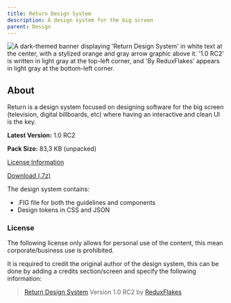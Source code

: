 ```yaml
---
title: Return Design System
description: A design system for the big screen
parent: Design
---
```


<img src="/public/return_banner.png" alt="A dark-themed banner displaying 'Return Design System' in white text at the center, with a stylized orange and gray arrow graphic above it. '1.0 RC2' is written in light gray at the top-left corner, and 'By ReduxFlakes' appears in light gray at the bottom-left corner." class="banner" eleventy:ignore>

## About

Return is a design system focused on designing software for the big screen (television, digital billboards, etc) where having an interactive and clean UI is the key.

<section class="box">
<p><b>Latest Version:</b> 1.0 RC2</p>
<p><b>Pack Size:</b> 83,3 KB (unpacked)</p>
<p><a href="#license">License Information</a></p>
</section>

<a href="https://file.garden/aAEXMwgY3QmuIjxE/Design/Return/ReturnDesignSystem-1_0-RC2.7z" class="button">Download (.7z)</a>

The design system contains:

- .FIG file for both the guidelines and components
- Design tokens in CSS and JSON

### License

The following license only allows for personal use of the content, this mean corporate/business use is prohibited.

It is required to credit the original author of the design system, this can be done by adding a credits section/screen and specify the following information:

> [Return Design System]() Version 1.0 RC2 by [ReduxFlakes](/)
